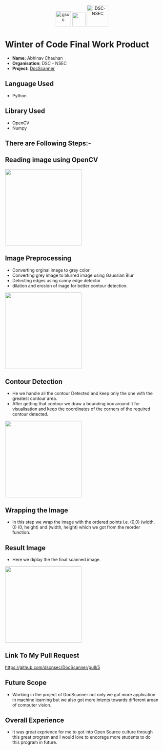<center><a href="https://winterofcode.com/"><img src="https://camo.githubusercontent.com/c73f77959233a8adb69f3dee7bbb3ba5e016f4239c7496c82538cc60c984f56e/68747470733a2f2f77696e7465726f66636f64652e636f6d2f7374617469632f6d656469612f6f72672d6c6f676f2e39333564376634382e706e67" alt="gsoc" height="50"/></a>
<a href="https://www.python.org/"><img src="https://www.python.org/static/community_logos/python-logo.png" height="45"/></a>
<a href="https://fury.gl/latest/community.html"><img src="/images/header.jpg" alt="DSC-NSEC" height="70"/></a>
</center>

# Winter of Code Final Work Product
* **Name:** Abhinav Chauhan
* **Organisation:** DSC - NSEC
* **Project:** [DocScanner](https://github.com/dscnsec/DocScanner.git)

## Language Used
* Python

## Library Used
* OpenCV
* Numpy

## There are Following Steps:-
## Reading image using OpenCV
<img src="/images/1.jpg" height="250"/>

## Image Preprocessing
* Converting orginal image to grey color
* Converting grey image to blurred image using Gaussian Blur
* Detecting edges using canny edge detector
* dilation and erosion of inage for better contour detection.
<img src="/images/Threshold.jpg" height="250"/>

## Contour Detection
* He we handle all the contour Detected and keep only the one with the greatest contour area.
* After getting that contour we draw a bounding box around it for visualisation and keep the coordinates of the corners of the required contour detected.
<img src="/images/Conttour.jpg" height="250"/>

## Wrapping the Image
* In this step we wrap the image with the ordered points i.e. (0,0) (width, 0) (0, height) and (width, height) which we got from the reorder function.

## Result Image
* Here we diplay the the final scanned image.
<img src="/images/Scanned.jpg" height="250"/>

## Link To My Pull Request
https://github.com/dscnsec/DocScanner/pull/5

## Future Scope
* Working in the project of DocScanner not only we got more application in machine learning but we also got more intents towards different arean of computer vision.

## Overall Experience
* It was great exprience for me to got into Open Source culture through this great program and I would love to encorage more students to do this program in future.
